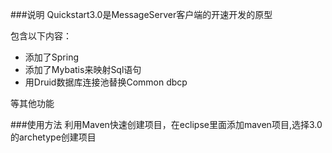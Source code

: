 ###说明
Quickstart3.0是MessageServer客户端的开速开发的原型

包含以下内容：

- 添加了Spring
- 添加了Mybatis来映射Sql语句
- 用Druid数据库连接池替换Common dbcp

等其他功能


###使用方法
利用Maven快速创建项目，在eclipse里面添加maven项目,选择3.0的archetype创建项目
